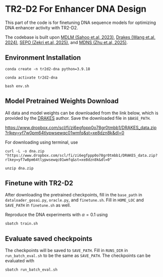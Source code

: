 # TR2-D2 For Enhancer DNA Design

This part of the code is for finetuning DNA sequence models for optimizing DNA enhancer activity with TR2-D2.

The codebase is built upon [MDLM (Sahoo et.al, 2023)](https://github.com/kuleshov-group/mdlm), [Drakes (Wang et.al, 2024)](https://github.com/ChenyuWang-Monica/DRAKES), [SEPO (Zekri et.al, 2025)](https://github.com/ozekri/SEPO/tree/main), and [MDNS (Zhu et.al, 2025)](https://arxiv.org/abs/2508.10684).

## Environment Installation
```
conda create -n tr2d2-dna python=3.9.18

conda activate tr2d2-dna

bash env.sh
```

## Model Pretrained Weights Download

All data and model weights can be downloaded from the link below, which is provided by the [DRAKES](https://arxiv.org/abs/2410.13643) author. Save the downloaded file in `$BASE_PATH`.

https://www.dropbox.com/scl/fi/zi6egfppp0o78gr0tmbb1/DRAKES_data.zip?rlkey=yf7w0pm64tlypwsewqc01wmfq&st=xe8dzn8k&dl=0

For downloading using terminal, use 

```
curl -L -o dna.zip "https://www.dropbox.com/scl/fi/zi6egfppp0o78gr0tmbb1/DRAKES_data.zip?rlkey=yf7w0pm64tlypwsewqc01wmfq&st=xe8dzn8k&dl=0"

unzip dna.zip
```

## Finetune with TR2-D2
After downloading the pretrained checkpoints, fill in the `base_path` in `dataloader_gosai.py`, `oracle.py`, and `finetune.sh`. Fill in `HOME_LOC` and `SAVE_PATH` in `finetune.sh` as well.

Reproduce the DNA experiments with $\alpha = 0.1$ using
```
sbatch train.sh
```

## Evaluate saved checkpoints
The checkpoints will be saved to `SAVE_PATH`.
Fill in `RUNS_DIR` in `run_batch_eval.sh` to be the same as `SAVE_PATH`. The checkpoints can be evaluated with
```
sbatch run_batch_eval.sh
```






